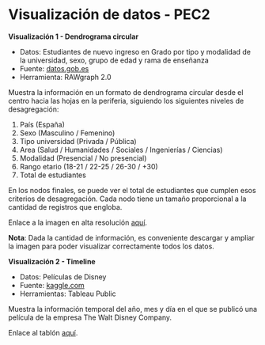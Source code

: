 # Visualización de datos - PEC2


**Visualización 1 - Dendrograma circular**

- Datos: Estudiantes de nuevo ingreso en Grado por tipo y modalidad de la universidad, sexo, grupo de edad y rama de enseñanza
- Fuente: [datos.gob.es](https://datos.gob.es/es/catalogo/e05073401-estudiantes-de-nuevo-ingreso-en-grado-por-tipo-y-modalidad-de-la-universidad-sexo-grupo-de-edad-y-rama-de-ensenanza1)
- Herramienta: RAWgraph 2.0

Muestra la información en un formato de dendrograma circular desde el centro hacia las hojas en la periferia, siguiendo los siguientes niveles de desagregación:

1. País (España)
2. Sexo (Masculino / Femenino)
3. Tipo universidad (Privada / Pública)
4. Area (Salud / Humanidades / Sociales / Ingenierías / Ciencias)
5. Modalidad (Presencial / No presencial)
6. Rango etario (18-21 / 22-25 / 26-30 / +30)
7. Total de estudiantes

En los nodos finales, se puede ver el total de estudiantes que cumplen esos criterios de desagregación. Cada nodo tiene un tamaño proporcional a la cantidad de registros que engloba.

Enlace a la imagen en alta resolución [aquí](https://github.com/leroydeniz/VD-PEC2/blob/main/circular-dendrogram.png).

**Nota**: Dada la cantidad de información, es conveniente descargar y ampliar la imagen para poder visualizar correctamente todos los datos.


**Visualización 2 - Timeline**

- Datos: Películas de Disney
- Fuente: [kaggle.com](https://www.kaggle.com/datasets/prateekmaj21/disney-movies?resource=download)
- Herramientas: Tableau Public

Muestra la información temporal del año, mes y día en el que se publicó una película de la empresa The Walt Disney Company.

Enlace al tablón [aquí](https://public.tableau.com/app/profile/leroy.deniz5318/viz/Timeline_16821974833870/Hoja1?publish=yes).




